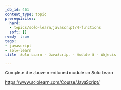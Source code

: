 ```yaml
---
_db_id: 461
content_type: topic
prerequisites:
  hard:
  - topics/solo-learn/javascript/4-functions
  soft: []
ready: true
tags:
- javascript
- solo-learn
title: Solo Learn - JavaScript - Module 5 - Objects

---
```


Complete the above mentioned module on Solo Learn

https://www.sololearn.com/Course/JavaScript/
